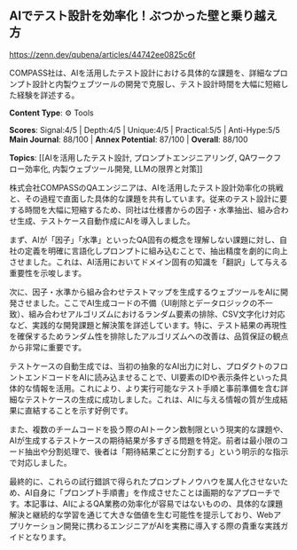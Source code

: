 ## AIでテスト設計を効率化！ぶつかった壁と乗り越え方

https://zenn.dev/qubena/articles/44742ee0825c6f

COMPASS社は、AIを活用したテスト設計における具体的な課題を、詳細なプロンプト設計と内製ウェブツールの開発で克服し、テスト設計時間を大幅に短縮した経験を詳述する。

**Content Type**: ⚙️ Tools

**Scores**: Signal:4/5 | Depth:4/5 | Unique:4/5 | Practical:5/5 | Anti-Hype:5/5
**Main Journal**: 88/100 | **Annex Potential**: 87/100 | **Overall**: 88/100

**Topics**: [[AIを活用したテスト設計, プロンプトエンジニアリング, QAワークフロー効率化, 内製ウェブツール開発, LLMの限界と対策]]

株式会社COMPASSのQAエンジニアは、AIを活用したテスト設計効率化の挑戦と、その過程で直面した具体的な課題を共有しています。従来のテスト設計に要する時間を大幅に短縮するため、同社は仕様書からの因子・水準抽出、組み合わせ生成、テストケース自動作成にAIを導入しました。

まず、AIが「因子」「水準」といったQA固有の概念を理解しない課題に対し、自社の定義を明確に言語化しプロンプトに組み込むことで、抽出精度を劇的に向上させました。これは、AI活用においてドメイン固有の知識を「翻訳」して与える重要性を示唆します。

次に、因子・水準から組み合わせテストマップを生成するウェブツールをAIに開発させました。ここでAI生成コードの不備（UI削除とデータロジックの不一致）、組み合わせアルゴリズムにおけるランダム要素の排除、CSV文字化け対応など、実践的な開発課題と解決策を詳述しています。特に、テスト結果の再現性を確保するためランダム性を排除したアルゴリズムへの改善は、品質保証の観点から非常に重要です。

テストケースの自動生成では、当初の抽象的なAI出力に対し、プロダクトのフロントエンドコードをAIに読み込ませることで、UI要素のIDや表示条件といった具体的な情報を活用。これにより、より実行可能なテスト手順と事前準備を含む詳細なテストケースの生成に成功しました。これは、AIに与える情報の質が生成結果に直結することを示す好例です。

また、複数のチームコードを扱う際のAIトークン数制限という現実的な課題や、AIが生成するテストケースの期待結果が多すぎる問題を特定。前者は最小限のコード抽出や分割処理で、後者は「期待結果ごとに分割する」という明示的な指示で対応しました。

最終的に、これらの試行錯誤で得られたプロンプトノウハウを属人化させないため、AI自身に「プロンプト手順書」を作成させたことは画期的なアプローチです。本記事は、AIによるQA業務の効率化が容易ではないものの、具体的な課題解決と継続的な学習を通じて大きな価値を生む可能性を提示しており、Webアプリケーション開発に携わるエンジニアがAIを実務に導入する際の貴重な実践ガイドとなります。